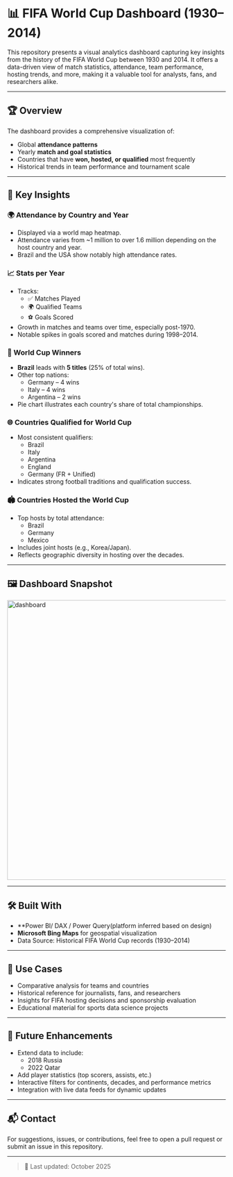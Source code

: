 # 📊 FIFA World Cup Dashboard (1930–2014)

This repository presents a visual analytics dashboard capturing key insights from the history of the FIFA World Cup between 1930 and 2014. It offers a data-driven view of match statistics, attendance, team performance, hosting trends, and more, making it a valuable tool for analysts, fans, and researchers alike.

---

## 🏆 Overview

The dashboard provides a comprehensive visualization of:

- Global **attendance patterns**
- Yearly **match and goal statistics**
- Countries that have **won, hosted, or qualified** most frequently
- Historical trends in team performance and tournament scale

---

## 📌 Key Insights

### 🌍 Attendance by Country and Year
- Displayed via a world map heatmap.
- Attendance varies from ~1 million to over 1.6 million depending on the host country and year.
- Brazil and the USA show notably high attendance rates.

### 📈 Stats per Year
- Tracks:
  - ✅ Matches Played
  - 🌍 Qualified Teams
  - ⚽ Goals Scored
- Growth in matches and teams over time, especially post-1970.
- Notable spikes in goals scored and matches during 1998–2014.

### 🥇 World Cup Winners
- **Brazil** leads with **5 titles** (25% of total wins).
- Other top nations:
  - Germany – 4 wins
  - Italy – 4 wins
  - Argentina – 2 wins
- Pie chart illustrates each country's share of total championships.

### 🌐 Countries Qualified for World Cup
- Most consistent qualifiers:
  - Brazil
  - Italy
  - Argentina
  - England
  - Germany (FR + Unified)
- Indicates strong football traditions and qualification success.

### 🏟️ Countries Hosted the World Cup
- Top hosts by total attendance:
  - Brazil
  - Germany
  - Mexico
- Includes joint hosts (e.g., Korea/Japan).
- Reflects geographic diversity in hosting over the decades.

---

## 🖼️ Dashboard Snapshot

<img width="1148" height="645" alt="dashboard" src="https://github.com/user-attachments/assets/06c7e481-396e-4410-8f5e-619dc3be8231" />


---

## 🛠️ Built With

- **Power BI/ DAX / Power Query(platform inferred based on design)
- **Microsoft Bing Maps** for geospatial visualization
- Data Source: Historical FIFA World Cup records (1930–2014)

---

## 🚀 Use Cases

- Comparative analysis for teams and countries
- Historical reference for journalists, fans, and researchers
- Insights for FIFA hosting decisions and sponsorship evaluation
- Educational material for sports data science projects

---

## 🔮 Future Enhancements

- Extend data to include:
  - 2018 Russia
  - 2022 Qatar
- Add player statistics (top scorers, assists, etc.)
- Interactive filters for continents, decades, and performance metrics
- Integration with live data feeds for dynamic updates

---

## 📬 Contact

For suggestions, issues, or contributions, feel free to open a pull request or submit an issue in this repository.

---

> 📅 Last updated: October 2025
